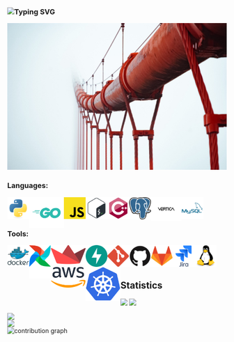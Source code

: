 ### ![Typing SVG](https://readme-typing-svg.herokuapp.com?size=26&color=4E9F3D&width=500&lines=Hi+there+%F0%9F%91%8B%2C+I'm+Dmitry)

![](img/way.jpeg)

### Languages:

<div>
<img align="left" title="Python" alt="Python" width="50px" src="img/logo/python.svg"/>
<img align="left" title="Golang" alt="Golang" width="80px" src="img/logo/go.svg"/>
<img align="left" title="JavaScript" alt="JavaScript" width="50px" src="img/logo/JavaScript.svg"/>
<img align="left" title="Bash" alt="Bash" width="50px" src="img/logo/bash.svg"/>
<img align="left" title="C++" alt="C++" width="50px" src="img/logo/c++.svg"/>
<img align="left" title="Postgres" alt="Postgres" width="50px" src="img/logo/postgres.svg"/>
<img align="left" title="Vertica" alt="Vertica" width="70px" src="img/logo/Vertica.svg"/>
<img align="left" title="MySQL" alt="MySQL" width="50px" src="img/logo/mysql.svg"/>

<br/>
<br/>
<br/>

### Tools:

<img align="left" title="Docker" alt="Docker" width="50px" src="img/logo/docker.svg"/>
<img align="left" title="Airflow" alt="Airflow" width="50px" src="img/logo/airflow.svg"/>
<img align="left" title="Streamlit" alt="Streamlit" width="80px" src="img/logo/streamlit.svg"/>
<img align="left" title="Fastapi" alt="Fastapi" width="50px" src="img/logo/fastapi.svg"/>
<img align="left" title="git" alt="git" width="50px" src="img/logo/git.svg"/>
<img align="left" title="Github" alt="Github" width="50px" src="img/logo/github.svg"/>
<img align="left" title="Gitlab" alt="Gitlab" width="50px" src="img/logo/gitlab.svg"/>
<img align="left" title="Jira" alt="Jira" width="50px" src="img/logo/jira.svg"/>
<img align="left" title="Linux" alt="Linux" width="50px" src="img/logo/linux.svg"/>
<img align="left" title="Amazon Web Services" alt="AWS" width="80px" src="img/logo/aws.svg"/>
<img align="left" title="Kubernetes" alt="Kubernetes" width="80" src="img/logo/Kubernetes.svg"/>

[//]: # (<img align="left" title="Terraform" alt="Terraform" width="110px" src="img/logo/Terraform.svg"/>)

<br/> 
<br/>
<br/>
</div>

## Statistics

![](https://komarev.com/ghpvc/?username=dKosarevsky)
![](https://img.shields.io/github/followers/dKosarevsky?label=Followers&style=social)

<center>
    <div>
        <td>
            <img
                width="400px"
                align="left"
                src="https://github-readme-stats.vercel.app/api?username=dkosarevsky&theme=merko&show_icons=true&hide_border=false&count_private=true&layout=compact"
            />
        </td>
        <td>
            <img
                width="400px"
                align="left"
                src="https://github-readme-stats.vercel.app/api/top-langs/?username=dkosarevsky&theme=merko&hide=html&layout=compact"
            />
        </td>
        <td>
            <img 
                align="left" alt="contribution graph" 
                src="https://activity-graph.herokuapp.com/graph?username=dkosarevsky&theme=gotham&count_private=true&radius=8"
            >
        </td>
    </div>
</center>
